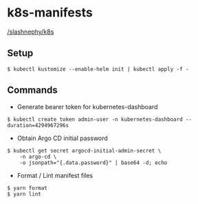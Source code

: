 # k8s-manifests

[/slashnephy/k8s](https://scrapbox.io/slashnephy/k8s)

## Setup

```console
$ kubectl kustomize --enable-helm init | kubectl apply -f -
```

## Commands

- Generate bearer token for kubernetes-dashboard

```console
$ kubectl create token admin-user -n kubernetes-dashboard --duration=4294967296s
```

- Obtain Argo CD initial password

```console
$ kubectl get secret argocd-initial-admin-secret \
    -n argo-cd \
    -o jsonpath="{.data.password}" | base64 -d; echo
```

- Format / Lint manifest files

```console
$ yarn format
$ yarn lint
```
